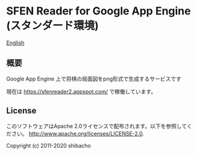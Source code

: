 # SFEN Reader for Google App Engine (スタンダード環境)

[English](README.md)

## 概要

Google App Engine 上で将棋の局面図をpng形式で生成するサービスです

現在は
https://sfenreader2.appspot.com/
で稼働しています。

## License

このソフトウェアはApache 2.0ライセンスで配布されます。以下を参照してください。
http://www.apache.org/licenses/LICENSE-2.0.

Copyright (c) 2011-2020 shibacho

